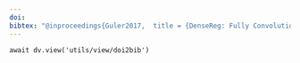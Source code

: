 ```yaml
---
doi: 
bibtex: "@inproceedings{Guler2017,  title = {DenseReg: Fully Convolutional Dense Shape Regression In-the-Wild},  url = {http://dx.doi.org/10.1109/CVPR.2017.280},  DOI = {10.1109/cvpr.2017.280},  booktitle = {2017 IEEE Conference on Computer Vision and Pattern Recognition (CVPR)},  publisher = {IEEE},  author = {Guler, Riza Alp and Trigeorgis, George and Antonakos, Epameinondas and Snape, Patrick and Zafeiriou, Stefanos and Kokkinos, Iasonas},  year = {2017},  month = jul }"
---
```


```dataviewjs
await dv.view('utils/view/doi2bib')
```